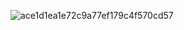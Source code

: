 
![ace1d1ea1e72c9a77ef179c4f570cd57](https://github.com/user-attachments/assets/fd52ec7c-0033-47c0-b8f2-c059ada014a7)
